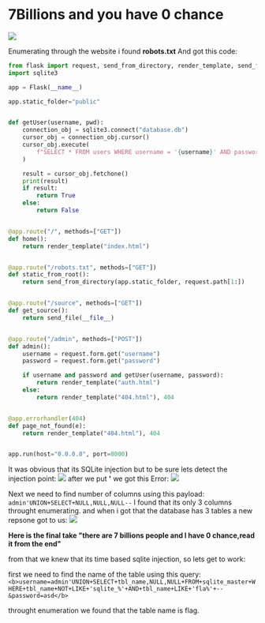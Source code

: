 <h1>  7Billions and you have 0 chance  </h1>

<img src=https://github.com/Qusaihija/securinets-valentine-2024/blob/main/images/image3.PNG>

Enumerating through the website i found <b>robots.txt</b>
And got this code:

```py
from flask import request, send_from_directory, render_template, send_file, Flask
import sqlite3

app = Flask(__name__)

app.static_folder="public"


def getUser(username, pwd):
    connection_obj = sqlite3.connect("database.db")
    cursor_obj = connection_obj.cursor()
    cursor_obj.execute(
        f"SELECT * FROM users WHERE username = '{username}' AND password = '{pwd}'"
    )

    result = cursor_obj.fetchone()
    print(result)
    if result:
        return True
    else:
        return False


@app.route("/", methods=["GET"])
def home():
    return render_template("index.html")


@app.route("/robots.txt", methods=["GET"])
def static_from_root():
    return send_from_directory(app.static_folder, request.path[1:])


@app.route("/source", methods=["GET"])
def get_source():
    return send_file(__file__)


@app.route("/admin", methods=["POST"])
def admin():
    username = request.form.get("username")
    password = request.form.get("password")

    if username and password and getUser(username, password):
        return render_template("auth.html")
    else:
        return render_template("404.html"), 404


@app.errorhandler(404)
def page_not_found(e):
    return render_template("404.html"), 404


app.run(host="0.0.0.0", port=8000)
```

It was obvious that its SQLite injection but to be sure lets detect the injection point:
<img src=https://github.com/Qusaihija/securinets-valentine-2024/blob/main/images/Capture2.PNG>
after we put <b>'</b> we got this Error:
<img src=https://github.com/Qusaihija/securinets-valentine-2024/blob/main/images/Capture3.PNG>



Next we need to find number of columns using this payload:
```admin'UNION+SELECT+NULL,NULL,NULL--```
I found that its only 3 columns throught enumerating.
and when i got that the database has 3 tables a new repsone got to us:
<img src=https://github.com/Qusaihija/securinets-valentine-2024/blob/main/images/Capture4.PNG>


<b>Here is the final take "there are 7 billions people and I have 0 chance,read it from the end"</b>

from that we knew that its time based sqlite injection, so lets get to work:

first we need to find the name of the table using this query:
```<b>username=admin'UNION+SELECT+tbl_name,NULL,NULL+FROM+sqlite_master+WHERE+tbl_name+NOT+LIKE+'sqlite_%'+AND+tbl_name+LIKE+'fla%'+--&password=asd</b>```

throught enumeration we found that the table name is flag.


